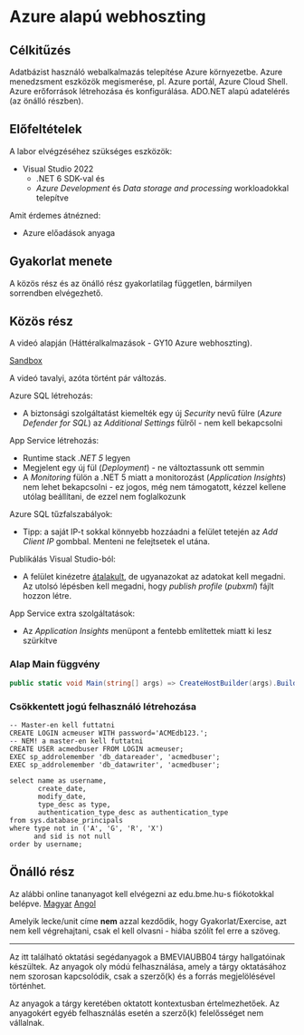 # Azure alapú webhoszting

## Célkitűzés
Adatbázist használó webalkalmazás telepítése Azure környezetbe. Azure menedzsment eszközök megismerése, pl. Azure portál, Azure Cloud Shell. Azure erőforrások létrehozása és konfigurálása. ADO.NET alapú adatelérés (az önálló részben).


## Előfeltételek

A labor elvégzéséhez szükséges eszközök:

- Visual Studio 2022 
  - .NET 6 SDK-val és
  - _Azure Development_ és _Data storage and processing_ workloadokkal telepítve

Amit érdemes átnézned:

- Azure előadások anyaga

## Gyakorlat menete

A közös rész és az önálló rész gyakorlatilag független, bármilyen sorrendben elvégezhető.

## Közös rész
A videó alapján (Háttéralkalmazások - GY10 Azure webhoszting). 

[Sandbox](https://docs.microsoft.com/hu-hu/learn/modules/develop-app-that-queries-azure-sql/3-exercise-create-tables-bulk-import-query-data)

A videó tavalyi, azóta történt pár változás.

Azure SQL létrehozás:

- A biztonsági szolgáltatást kiemelték egy új _Security_ nevű fülre (_Azure Defender for SQL_) az _Additional Settings_ fülről - nem kell bekapcsolni
	
App Service létrehozás:

- Runtime stack _.NET 5_ legyen
- Megjelent egy új fül (_Deployment_) - ne változtassunk ott semmin
- A _Monitoring_ fülön a .NET 5 miatt a monitorozást (_Application Insights_) nem lehet bekapcsolni - ez jogos, még nem támogatott, kézzel kellene utólag beállítani, de ezzel nem foglalkozunk

Azure SQL tűzfalszabályok:

- Tipp: a saját IP-t sokkal könnyebb hozzáadni a felület tetején az _Add Client IP_ gombbal. Menteni ne felejtsetek el utána.

Publikálás Visual Studio-ból:

- A felület kinézetre [átalakult](https://docs.microsoft.com/en-us/visualstudio/deployment/quickstart-deploy-to-azure?view=vs-2019#publish-to-azure-app-service-on-windows), de ugyanazokat az adatokat kell megadni. Az utolsó lépésben kell megadni, hogy _publish profile_ (_pubxml_) fájlt hozzon létre.

App Service extra szolgáltatások:

- Az _Application Insights_ menüpont a fentebb említettek miatt ki lesz szürkítve

### Alap Main függvény

```csharp
public static void Main(string[] args) => CreateHostBuilder(args).Build().Run();
```

### Csökkentett jogú felhasználó létrehozása
```tsql
-- Master-en kell futtatni
CREATE LOGIN acmeuser WITH password='ACMEdb123.';
-- NEM! a master-en kell futtatni
CREATE USER acmedbuser FROM LOGIN acmeuser;
EXEC sp_addrolemember 'db_datareader', 'acmedbuser';
EXEC sp_addrolemember 'db_datawriter', 'acmedbuser';

select name as username,
       create_date,
       modify_date,
       type_desc as type,
       authentication_type_desc as authentication_type
from sys.database_principals
where type not in ('A', 'G', 'R', 'X')
      and sid is not null
order by username;
```

## Önálló rész
Az alábbi online tananyagot kell elvégezni az edu.bme.hu-s fiókotokkal belépve.
[Magyar](https://docs.microsoft.com/hu-hu/learn/modules/develop-app-that-queries-azure-sql/) [Angol](https://docs.microsoft.com/en-us/learn/modules/develop-app-that-queries-azure-sql/)

Amelyik lecke/unit címe **nem** azzal kezdődik, hogy Gyakorlat/Exercise, azt nem kell végrehajtani, csak el kell olvasni - hiába szólít fel erre a szöveg.

---

Az itt található oktatási segédanyagok a BMEVIAUBB04 tárgy hallgatóinak készültek. Az anyagok oly módú felhasználása, amely a tárgy oktatásához nem szorosan kapcsolódik, csak a szerző(k) és a forrás megjelölésével történhet.

Az anyagok a tárgy keretében oktatott kontextusban értelmezhetőek. Az anyagokért egyéb felhasználás esetén a szerző(k) felelősséget nem vállalnak.

